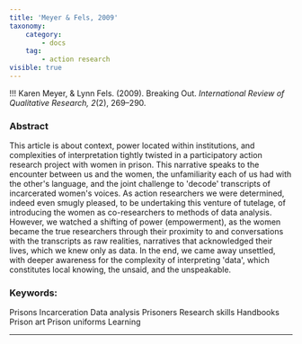 ```yaml
---
title: 'Meyer & Fels, 2009'
taxonomy:
    category:
        - docs
    tag:
        - action research
visible: true
---
```


!!! Karen Meyer, & Lynn Fels. (2009). Breaking Out. *International Review of Qualitative Research, 2*(2), 269–290.



### Abstract

This article is about context, power located within institutions, and complexities of interpretation tightly twisted in a participatory action research project with women in prison. This narrative speaks to the encounter between us and the women, the unfamiliarity each of us had with the other's language, and the joint challenge to 'decode' transcripts of incarcerated women's voices. As action researchers we were determined, indeed even smugly pleased, to be undertaking this venture of tutelage, of introducing the women as co-researchers to methods of data analysis. However, we watched a shifting of power (empowerment), as the women became the true researchers through their proximity to and conversations with the transcripts as raw realities, narratives that acknowledged their lives, which we knew only as data. In the end, we came away unsettled, with deeper awareness for the complexity of interpreting 'data', which constitutes local knowing, the unsaid, and the unspeakable.

### Keywords:
Prisons
Incarceration
Data analysis
Prisoners
Research skills
Handbooks
Prison art
Prison uniforms
Learning

---
